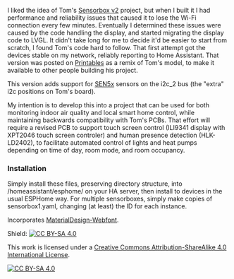I liked the idea of Tom's [Sensorbox v2](https://go.toms3d.org/sbr1) project, but when I built it I had performance and reliability issues that caused it to lose the Wi-Fi connection every few minutes.  Eventually I determined these issues were caused by the code handling the display, and started migrating the display code to LVGL.  It didn't take long for me to decide it'd be easier to start from scratch, I found Tom's code hard to follow.  That first attempt got the devices stable on my network, reliably reporting to Home Assistant.  That version was posted on [Printables](https://www.printables.com/model/1130249-3d-printer-emission-sensor-array-sensorbox-v2-lvgl) as a remix of Tom's model, to make it available to other people building his project.

This version adds support for [SEN5x](https://esphome.io/components/sensor/sen5x.html) sensors on the i2c_2 bus (the "extra" i2c positions on Tom's board).

My intention is to develop this into a project that can be used for both monitoring indoor air quality and local smart home control, while maintaining backwards compatibility with Tom's PCBs.  That effort will require a revised PCB to support touch screen control (ILI9341 display with XPT2046 touch screen controler) and human presence detection (HLK-LD2402), to facilitate automated control of lights and heat pumps depending on time of day, room mode, and room occupancy.

### Installation
Simply install these files, preserving directory structure, into /homeassistant/esphome/ on your HA server, then install to devices in the usual ESPHome way.  For multiple sensorboxes, simply make copies of sensorbox1.yaml, changing (at least) the ID for each instance.

Incorporates [MaterialDesign-Webfont](https://github.com/Templarian/MaterialDesign-Webfont).

Shield: [![CC BY-SA 4.0][cc-by-sa-shield]][cc-by-sa]

This work is licensed under a
[Creative Commons Attribution-ShareAlike 4.0 International License][cc-by-sa].

[![CC BY-SA 4.0][cc-by-sa-image]][cc-by-sa]

[cc-by-sa]: http://creativecommons.org/licenses/by-sa/4.0/
[cc-by-sa-image]: https://licensebuttons.net/l/by-sa/4.0/88x31.png
[cc-by-sa-shield]: https://img.shields.io/badge/License-CC%20BY--SA%204.0-lightgrey.svg
